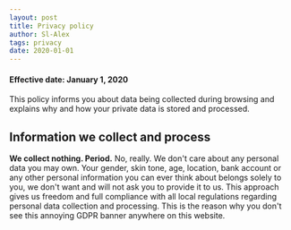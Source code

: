 ```yaml
---
layout: post
title: Privacy policy
author: Sl-Alex
tags: privacy
date: 2020-01-01
---
```


#### Effective date: January 1, 2020

This policy informs you about data being collected during browsing and explains why and how your private data is stored and processed.

## Information we collect and process
**We collect nothing. Period.** No, really. We don't care about any personal data you may own. Your gender, skin tone, age, location, bank account or any other personal information you can ever think about belongs solely to you, we don't want and will not ask you to provide it to us. This approach gives us freedom and full compliance with all local regulations regarding personal data collection and processing. This is the reason why you don't see this annoying GDPR banner anywhere on this website.